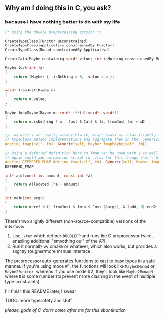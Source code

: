 ## Why am I doing this in C, you ask?

### because I have nothing better to do with my life

```c
/* using the double preprocessing version */

CreateTypeClass(Functor unconstrained)
CreateTypeClass(Applicative constrainedBy Functor)
CreateTypeClass(Monad constrainedBy Applicative)

CreateData(Maybe containing void* value; int isNothing constrainedBy Monad)

Maybe Just(int *p) 
{
    return (Maybe) { .isNothing = 0, .value = p };
}

void* fromJust(Maybe m) 
{
    return m.value;
}

Maybe fmapMaybe(Maybe m, void* (**fn)(void*, void*)) 
{
    return m.isNothing ? m : Just $ Call $ fn, fromJust (m) end2
}

// _Generic's not really extensible ik, might break my rules slightly and add a pre-compilation script to collect
// typeclass method implementations and aggregate them in the _Generics
#define fmap(self, fn) _Generic(self, Maybe: fmapMaybe(self, fn))

// Using a deferred definition here so fmap can be used with $ as well
// Again could add automation script to ./run for this though that's kinda cheating
#define DEFERRED_FMAP #define fmap(self, fn) _Generic(self, Maybe: fmapMaybe(self, fn))
DEFERRED_FMAP

int* add(const int amount, const int *a) 
{
    return Allocated (*a + amount)
}

int main(int argc)
{
    return deref(int) fromJust $ fmap $ Just (&argc), λ (add, 3) end2
}
```

There's two slightly different (non-source-compatible) versions of the interface:

1. Use `./run` which defines `DOUBLEPP` and runs the C preprocessor twice,
   enabling additional "smoothing out" of the API.
2. Run it normally w/ cmake or whatever, which also works, but provides a
   slightly rougher/more manual interface.

The preprocessor auto-generates functions to cast to base types in a safe manner.
If you're using mode #1, the functions will look like `Maybe2Monad` or
`Maybe2Functor`, whereas if you use mode #2, they'll look like `Maybe2MonadN`
where `N` is some number (to prevent name clashing in the event of multiple
type constraints).

I'll finish this README later, I swear

TODO: more typesafety and stuff

*please, gods of C, don't come after me for this abomination*
